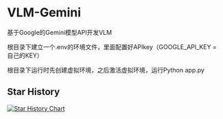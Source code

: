 # VLM-Gemini
基于Google的Gemini模型API开发VLM

根目录下建立一个.env的环境文件，里面配置好APIkey（GOOGLE_API_KEY = 自己的KEY）

根目录下运行时先创建虚拟环境，之后激活虚拟环境，运行Python app.py


## Star History

[![Star History Chart](https://api.star-history.com/svg?repos=DEEP3LEARNING/VLM-Gemini&type=Date)](https://www.star-history.com/#DEEP3LEARNING/VLM-Gemini&Date)

